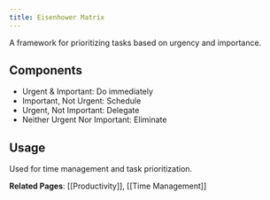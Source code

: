 ```yaml
---
title: Eisenhower Matrix
---
```


A framework for prioritizing tasks based on urgency and importance.

## Components
- Urgent & Important: Do immediately
- Important, Not Urgent: Schedule
- Urgent, Not Important: Delegate
- Neither Urgent Nor Important: Eliminate

## Usage
Used for time management and task prioritization.

**Related Pages**: [[Productivity]], [[Time Management]]
